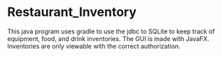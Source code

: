 # Restaurant_Inventory
This java program uses gradle to use the jdbc to SQLite to keep track of equipment, food, and drink inventories. The GUI is made with JavaFX. Inventories are only viewable with the correct authorization.
